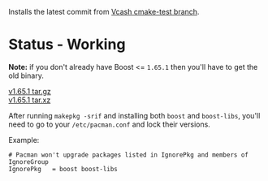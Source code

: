 Installs the latest commit from [Vcash cmake-test branch](https://github.com/openvcash/vcash/tree/cmake-test).

# Status - Working

**Note:** if you don't already have Boost <= `1.65.1` then you'll have to get the old binary.

[v1.65.1 tar.gz](https://git.archlinux.org/svntogit/packages.git/snapshot/packages-5fc518919bda598057817b2552dbb315369f5fd4.tar.gz)\
[v1.65.1 tar.xz](https://git.archlinux.org/svntogit/packages.git/snapshot/packages-5fc518919bda598057817b2552dbb315369f5fd4.tar.xz)

After running `makepkg -srif` and installing both `boost` and `boost-libs`, you'll need to go to your `/etc/pacman.conf` and lock their versions.

Example:

```shell
# Pacman won't upgrade packages listed in IgnorePkg and members of IgnoreGroup
IgnorePkg   = boost boost-libs
```

